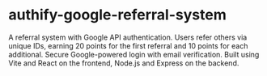 # authify-google-referral-system
A referral system with Google API authentication. Users refer others via unique IDs, earning 20 points for the first referral and 10 points for each additional. Secure Google-powered login with email verification. Built using Vite and React on the frontend, Node.js and Express on the backend.
